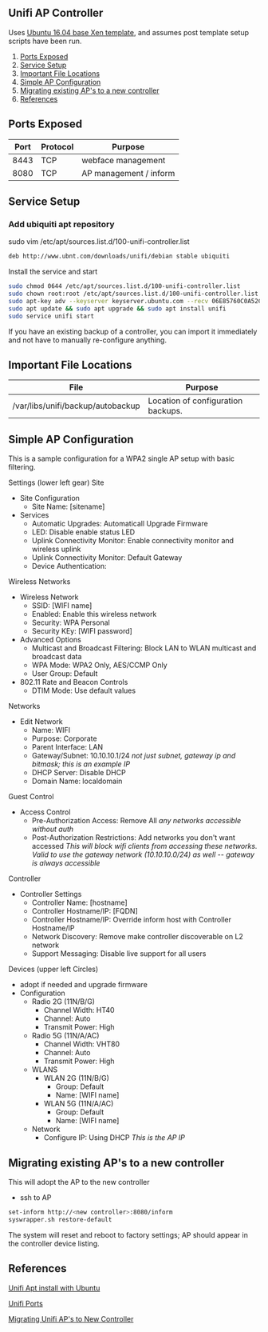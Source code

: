 Unifi AP Controller
-------------------
Uses [Ubuntu 16.04 base Xen template](../../oparating-systems/ubuntu/16.04/server.md), and
assumes post template setup scripts have been run.

1. [Ports Exposed](#ports-exposed)
1. [Service Setup](#service-setup)
1. [Important File Locations](#important-file-locations)
1. [Simple AP Configuration](#simple-ap-configuration)
1. [Migrating existing AP's to a new controller](#migrating-existing-aps-to-a-new-controller)
1. [References](#references)

Ports Exposed
-------------

| Port | Protocol |Purpose                 |
|------|----------|------------------------|
| 8443 | TCP      | webface management     |
| 8080 | TCP      | AP management / inform |

Service Setup
-------------
### Add ubiquiti apt repository
sudo vim /etc/apt/sources.list.d/100-unifi-controller.list
```bash
deb http://www.ubnt.com/downloads/unifi/debian stable ubiquiti
```
Install the service and start
```bash
sudo chmod 0644 /etc/apt/sources.list.d/100-unifi-controller.list
sudo chown root:root /etc/apt/sources.list.d/100-unifi-controller.list
sudo apt-key adv --keyserver keyserver.ubuntu.com --recv 06E85760C0A52C50
sudo apt update && sudo apt upgrade && sudo apt install unifi
sudo service unifi start
```

If you have an existing backup of a controller, you can import it immediately
and not have to manually re-configure anything.

Important File Locations
------------------------

| File                              | Purpose                            |
|-----------------------------------|------------------------------------|
| /var/libs/unifi/backup/autobackup | Location of configuration backups. |

Simple AP Configuration
-----------------------
This is a sample configuration for a WPA2 single AP setup with basic filtering.

Settings (lower left gear)
Site
- Site Configuration
  * Site Name: [sitename]
- Services
  * Automatic Upgrades: Automaticall Upgrade Firmware
  * LED: Disable enable status LED
  * Uplink Connectivity Monitor: Enable connectivity monitor and wireless uplink
  * Uplink Connectivity Monitor: Default Gateway
  * Device Authentication: <username> <password>

Wireless Networks
- Wireless Network
  * SSID: [WIFI name]
  * Enabled: Enable this wireless network
  * Security: WPA Personal
  * Security KEy: [WIFI password]
- Advanced Options
  * Multicast and Broadcast Filtering: Block LAN to WLAN multicast and broadcast
    data
  * WPA Mode: WPA2 Only, AES/CCMP Only
  * User Group: Default
- 802.11 Rate and Beacon Controls
  * DTIM Mode: Use default values

Networks
- Edit Network
  * Name: WIFI
  * Purpose: Corporate
  * Parent Interface: LAN
  * Gateway/Subnet: 10.10.10.1/24
      _not just subnet, gateway ip and bitmask; this is an example IP_
  * DHCP Server: Disable DHCP
  * Domain Name: localdomain

Guest Control
- Access Control
  * Pre-Authorization Access: Remove All
      _any networks accessible without auth_
  * Post-Authorization Restrictions: Add networks you don't want accessed
      _This will block wifi clients from accessing these networks. Valid to use
       the gateway network (10.10.10.0/24) as well -- gateway is always
       accessible_

Controller
- Controller Settings
  * Controller Name: [hostname]
  * Controller Hostname/IP: [FQDN]
  * Controller Hostname/IP: Override inform host with Controller Hostname/IP
  * Network Discovery: Remove make controller discoverable on L2 network
  * Support Messaging: Disable live support for all users

Devices (upper left Circles)
- adopt if needed and upgrade firmware
- Configuration
  - Radio 2G (11N/B/G)
    * Channel Width: HT40
    * Channel: Auto
    * Transmit Power: High
  - Radio 5G (11N/A/AC)
    * Channel Width: VHT80
    * Channel: Auto
    * Transmit Power: High
  - WLANS
    * WLAN 2G (11N/B/G)
      * Group: Default
      * Name: [WIFI name]
    * WLAN 5G (11N/A/AC)
      * Group: Default
      * Name: [WIFI name]
  - Network
    * Configure IP: Using DHCP
        _This is the AP IP_

Migrating existing AP's to a new controller
-------------------------------------------
This will adopt the AP to the new controller
* ssh to AP
```bash
set-inform http://<new controller>:8080/inform
syswrapper.sh restore-default
```
The system will reset and reboot to factory settings; AP should appear in the
controller device listing.

References
----------
[Unifi Apt install with Ubuntu][1]

[Unifi Ports][2]

[Migrating Unifi AP's to New Controller][3]

[1]: https://help.ubnt.com/hc/en-us/articles/220066768-UniFi-How-to-Install-Update-via-APT-on-Debian-or-Ubuntu
[2]: https://help.ubnt.com/hc/en-us/articles/218506997-UniFi-Ports-Used
[3]: https://community.ubnt.com/t5/UniFi-Wireless/Migrating-UNIFI-APs-to-new-controller/td-p/308741